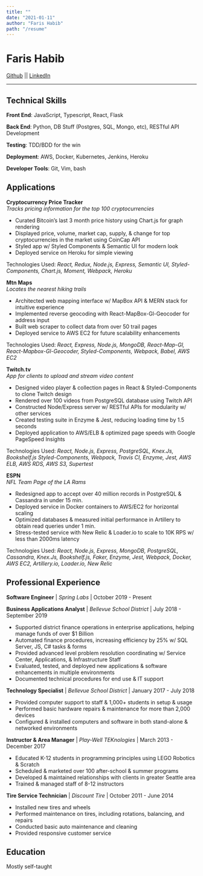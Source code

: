 ```yaml
---
title: ""
date: "2021-01-11"
author: "Faris Habib"
path: "/resume"
---
```


Faris Habib
============

   [Github](https://github.com/fhabib229) || [LinkedIn](https://www.linkedin.com/in/farishabib/)

----

Technical Skills
---------

**Front End**:
JavaScript, Typescript, React, Flask

**Back End**:
Python, DB Stuff (Postgres, SQL, Mongo, etc), RESTful API Development

**Testing**:
TDD/BDD for the win

**Deployment**:
AWS, Docker, Kubernetes, Jenkins, Heroku

**Developer Tools**:
Git, Vim, bash

Applications
---------

**Cryptocurrency Price Tracker**<br>
<i>Tracks pricing information for the top 100 cryptocurrencies</i>

* Curated Bitcoin’s last 3 month price history using Chart.js for graph rendering
* Displayed price, volume, market cap, supply, & change for top cryptocurrencies in the market using CoinCap API
* Styled app w/ Styled Components & Semantic UI for modern look
* Deployed service on Heroku for simple viewing

Technologies Used:
<i>React, Redux, Node.js, Express, Semantic UI, Styled-Components, Chart.js, Moment, Webpack, Heroku</i>

**Mtn Maps**<br>
<i>Locates the nearest hiking trails</i>

* Architected web mapping interface w/ MapBox API & MERN stack for intuitive experience
* Implemented reverse geocoding with React-MapBox-Gl-Geocoder for address input
* Built web scraper to collect data from over 50 trail pages
* Deployed service to AWS EC2 for future scalability enhancements

Technologies Used:
<i>React, Express, Node.js, MongoDB, React-Map-Gl, React-Mapbox-Gl-Geocoder, Styled-Components, Webpack, Babel, AWS EC2</i>

**Twitch.tv**<br>
<i>App for clients to upload and stream video content</i>

* Designed video player & collection pages in React & Styled-Components to clone Twitch design
* Rendered over 100 videos from PostgreSQL database using Twitch API
* Constructed Node/Express server w/ RESTful APIs for modularity w/ other services
* Created testing suite in Enzyme & Jest, reducing loading time by 1.5 seconds
* Deployed application to AWS/ELB & optimized page speeds with Google PageSpeed Insights

Technologies Used:
<i>React, Node.js, Express, PostgreSQL, Knex.Js, Bookshelf.js Styled-Components, Webpack, Travis CI, Enzyme, Jest, AWS ELB, AWS RDS, AWS S3, Supertest</i>

**ESPN**<br>
<i>NFL Team Page of the LA Rams</i>

* Redesigned app to accept over 40 million records in PostgreSQL & Cassandra in under 15 min.
* Deployed service in Docker containers to AWS/EC2 for horizontal scaling
* Optimized databases & measured initial performance in Artillery to obtain read queries under 1 min.
* Stress-tested service with New Relic & Loader.io to scale to 10K RPS w/ less than 2000ms latency

Technologies Used:
<i>React, Node.js, Express, MongoDB, PostgreSQL, Cassandra, Knex.Js, Bookshelf.js, Faker, Enzyme, Jest, Webpack, Docker, AWS EC2, Artillery.io, Loader.io, New Relic</i>

Professional Experience
---------

**Software Engineer** | *Spring Labs* | October 2019 - Present


**Business Applications Analyst** | *Bellevue School District* | July 2018 - September 2019

* Supported district finance operations in enterprise applications, helping manage funds of over $1 Billion
* Automated finance procedures, increasing efficiency by 25% w/ SQL Server, JS, C# tasks & forms
* Provided advanced level problem resolution coordinating w/ Service Center, Applications, & Infrastructure Staff
* Evaluated, tested, and deployed new applications & software enhancements in multiple environments
* Documented technical procedures for end use & IT support

**Technology Specialist** | *Bellevue School District* | January 2017 - July 2018

* Provided computer support to staff & 1,000+ students in setup & usage
* Performed basic hardware repairs & maintenance for more than 2,000 devices
* Configured & installed computers and software in both stand-alone & networked environments

**Instructor & Area Manager** | *Play-Well TEKnologies* | March 2013 - December 2017

* Educated K-12 students in programming principles using LEGO Robotics & Scratch
* Scheduled & marketed over 100 after-school & summer programs
* Developed & maintained relationships with clients in greater Seattle area
* Trained & managed staff of 8-12 instructors

**Tire Service Technician** | *Discount Tire* | October 2011 - June 2014

* Installed new tires and wheels
* Performed maintenance on tires, including rotations, balancing, and repairs
* Conducted basic auto maintenance and cleaning
* Provided responsive customer service


Education
---------

Mostly self-taught



